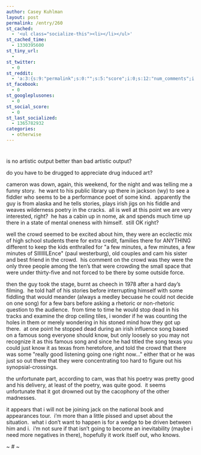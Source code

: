 ```yaml
---
author: Casey Kuhlman
layout: post
permalink: /entry/260
st_cached:
  - '<ul class="socialize-this"><li></li></ul>'
st_cached_time:
  - 1330395600
st_tiny_url:
  - 
st_twitter:
  - 0
st_reddit:
  - 'a:3:{s:9:"permalink";s:0:"";s:5:"score";i:0;s:12:"num_comments";i:0;}'
st_facebook:
  - 0
st_googleplusones:
  - 0
st_social_score:
  - 0
st_last_socialized:
  - 1365782932
categories:
  - otherwise
---
```

# 

is no artistic output better than bad artistic output?

do you have to be drugged to appreciate drug induced art?

cameron was down, again, this weekend, for the night and was telling me a funny story.  he want to his public library up there in jackson (wy) to see a fiddler who seems to be a performance poet of some kind.  apparently the guy is from alaska and he tells stories, plays irish jigs on his fiddle and weaves wilderness poetry in the cracks.  all is well at this point we are very interested, right?  he has a cabin up in nome, ak and spends much time up there in a state of mental oneness with himself.  still OK right?  

well the crowd seemed to be excited about him, they were an ecclectic mix of high school students there for extra credit, families there for ANYTHING different to keep the kids enthralled for "a few minutes, a few minutes, a few minutes of SIIIIIILEnce" (paul westerburg), old couples and cam his sister and best friend in the crowd.  his comment on the crowd was they were the only three people among the ten’s that were crowding the small space that were under thirty-five and not forced to be there by some outside force.

then the guy took the stage, burnt as cheech in 1978 after a hard day’s filming.  he told half of his stories before interrupting himself with some fiddling that would meander (always a medley becuase he could not decide on one song) for a few bars before asking a rhetoric or non-rhetoric question to the audience.  from time to time he would stop dead in his tracks and examine the drop ceiling tiles, i wonder if he was counting the holes in them or merely wondering in his stoned mind how they got up there.  at one point he stopped dead during an irish influence song based on a famous song everyone should know, but only loosely so you may not recognize it as this famous song and since he had titled the song texas you could just know it as texas from heretofore, and told the crowd that there was some "really good listening going one right now…" either that or he was just so out there that they were concentrating too hard to figure out his synopsial-crossings.

the unfortunate part, according to cam, was that his poetry was pretty good and his delivery, at least of the poetry, was quite good.  it seems unfortunate that it got drowned out by the cacophony of the other madnesses.  

it appears that i will not be joining jack on the national book and appearances tour.  i’m more than a little pissed and upset about the situation.  what i don’t want to happen is for a wedge to be driven between him and i.  i’m not sure if that isn’t going to become an inevitability (maybe i need more negatives in there), hopefully it work itself out, who knows.

~ # ~
